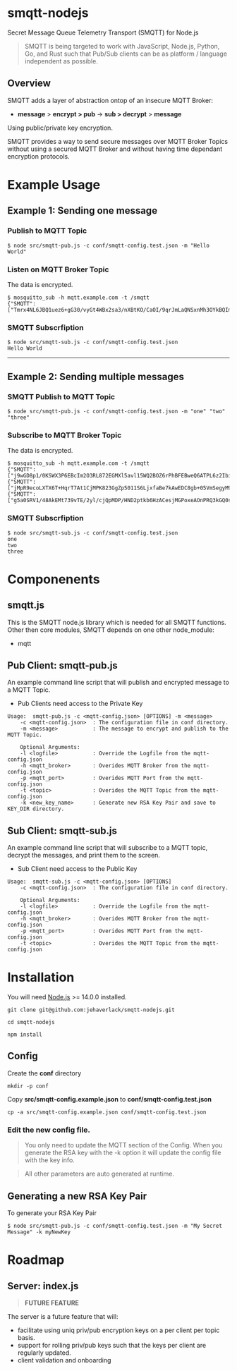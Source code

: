 # smqtt-nodejs
Secret Message Queue Telemetry Transport (SMQTT) for Node.js

> SMQTT is being targeted to work with JavaScript, Node.js, Python, Go, and Rust such that Pub/Sub clients can be as platform / language independent as possible.

## Overview

SMQTT adds a layer of abstraction ontop of an insecure MQTT Broker:

-  **message** > **encrypt > pub** ->  **sub > decrypt** > **message**

Using public/private key encryption.

SMQTT provides a way to send secure messages over MQTT Broker Topics without using a secured MQTT Broker and without having time dependant encryption protocols.

# Example Usage

## Example 1: Sending one message

### Publish to MQTT Topic
```
$ node src/smqtt-pub.js -c conf/smqtt-config.test.json -m "Hello World"
```

### Listen on MQTT Broker Topic
The data is encrypted.

```
$ mosquitto_sub -h mqtt.example.com -t /smqtt
{"SMQTT":["Tmrx4NL6JBQ1uez6+gG30/vyGt4WBx2sa3/nXBtKO/CaOI/9qrJmLaQNSxnMh3OYkBQImCElWm3e6SPgutaEZJwNwH9uoOfSiscmr52mMFV+2nRRntziBzZyEaWsmZMpNE21EkCyG4bAzp0p+xz7VvCrKbpVYk4eV21BOGZOvZzCGEOam4egYnUdKFVCj6lpnKxe+wZ99bFUqBrrK1rYA8XlVN92/otP4RounxxZku8FYzWhzsPwxnW9N2D6ch9Xg2DnVTRW6bLnCQFR+Pb6DdE23nPTreLJegwus645u1A9ZGMr2iKp9Zzv930EG4mpthOs91uq4R7IUOQEecsA7Q=="]}
```

### SMQTT Subscrfiption
```
$ node src/smqtt-sub.js -c conf/smqtt-config.test.json
Hello World
```
---

## Example 2: Sending multiple messages

### SMQTT Publish to MQTT Topic
```
$ node src/smqtt-pub.js -c conf/smqtt-config.test.json -m "one" "two" "three"
```

### Subscribe to MQTT Broker Topic
The data is encrypted.

```
$ mosquitto_sub -h mqtt.example.com -t /smqtt
{"SMQTT":["j9wGD8p1/0KSWX3P6EBcIm2O3RL872EGMXl5avl15WQ2BOZ6rPhBFEBweQ6ATPL6z2IbisN8E6+LSJ8/I3tmbwdsX65NXiaRnGynBBeRarY9SyXHCn7/196sJltEnsDHko7yvQGoF4AMTBUsd5E2bbotFU5lN7qU6W1Pso1QLWbg0rPOKOphbzbspF/oKm1GNoixOF9Z69GxyhwE9Ofoa9DFp/sGHRygRC6ktwW9qu80HtH6V3HfPUMnuoHlNMkagPT4NIzBt5AyKpS4mltcLzCz1/sNdPoHNEqrVEmdwXUh93My8wGS0WQGyy5ThtFmqcaTNH2SItdqL0i/VYM+MQ=="]}
{"SMQTT":["jMpR9ecoLXTX6T+HqrT7At1CjMPK823GgZp5011S6LjxfaBe7kAwEDC8gb+05VmSegyM9gDIpjFdFrEvlqn4m6dvPYEQV2jMv92V4t/jGKxsbiUt7Qe+kj6HOZsHxMGeqDW8oreZJy+ECM/wSTzU7f2oxQ+GZrmp/o5D7TcPqjuENj5KquJByYGUEx5WX31zquHY9Y1vbDczi4SIqThUO8yq+0g8bsJrAiU9FMzZOuFeluU08JKkRtm1chWigGsDQFrnxfmXCT4dqrCgsa4DJbH5wbj87Y/hHRIBU2ctl5GEkaEns4q1TZTixtQGaWcFjsyZF+gfnZVj7Uoocq1LMg=="]}
{"SMQTT":["g5a0SRV1/48AkEMt739vTE/2yl/cjQpMDP/HND2ptkb6HzACesjMGPoxeAOnPRQ3kGQ0sGr8b5OYqvOcSkEB6AfcmP9NgINd6STXyRroq+cIf/Fwq1I9xf21qJ0TQpvp1YEVc9Fg9z1p/cdYH2ZOaoNBSVfW42IrUkqwe52jgTFHroe3oXwpysCybqGmMOYvNhsCIL1OUzA7PQ/3hicZLltH3N4OoHDPISMMyZr8+riXyz6NLBgvVvgEUcyAiw3SESYb9CYkPTd0yMn92UjNyMDYpEhLXY05jN4uld2yd0Gf1XJkUHz/NyoHXiI3p/r3/1QZjwHAosg1jOdiJek4mQ=="]}
```

### SMQTT Subscrfiption
```
$ node src/smqtt-sub.js -c conf/smqtt-config.test.json
one
two
three
```

# Componenents

## smqtt.js

This is the SMQTT node.js library which is needed for all SMQTT functions.  Other then core modules, SMQTT depends on one other node_module:
- mqtt

## Pub Client: smqtt-pub.js

An example command line script that will publish and encrypted message to a MQTT Topic.
- Pub Clients need access to the Private Key

```
Usage:  smqtt-pub.js -c <mqtt-config.json> [OPTIONS] -m <message>
    -c <mqtt-config.json>  : The configuration file in conf directory.
    -m <message>           : The message to encrypt and publish to the MQTT Topic.

    Optional Arguments:
    -l <logfile>           : Override the Logfile from the mqtt-config.json
    -h <mqtt_broker>       : Overides MQTT Broker from the mqtt-config.json
    -p <mqtt_port>         : Overides MQTT Port from the mqtt-config.json
    -t <topic>             : Overides the MQTT Topic from the mqtt-config.json
    -k <new_key_name>      : Generate new RSA Key Pair and save to KEY_DIR directory.
```

## Sub Client: smqtt-sub.js

An example command line script that will subscribe to a MQTT topic, decrypt the messages, and print them to the screen.
- Sub Client need access to the Public Key

```
Usage:  smqtt-sub.js -c <mqtt-config.json> [OPTIONS]
    -c <mqtt-config.json>  : The configuration file in conf directory.

    Optional Arguments:
    -l <logfile>           : Override the Logfile from the mqtt-config.json
    -h <mqtt_broker>       : Overides MQTT Broker from the mqtt-config.json
    -p <mqtt_port>         : Overides MQTT Port from the mqtt-config.json
    -t <topic>             : Overides the MQTT Topic from the mqtt-config.json
```




# Installation
You will need [Node.js](https://nodejs.org/en/) >= 14.0.0 installed.

```
git clone git@github.com:jehaverlack/smqtt-nodejs.git
```

```
cd smqtt-nodejs
```

```
npm install
```

## Config

Create the **conf** directory

```
mkdir -p conf
```

Copy **src/smqtt-config.example.json** to **conf/smqtt-config.test.json** 

```
cp -a src/smqtt-config.example.json conf/smqtt-config.test.json
```

### Edit the new config file.

> You only need to update the MQTT section of the Config.  When you generate the RSA key with the -k option it will update the config file with the key info.

> All other parameters are auto generated at runtime.

## Generating a new RSA Key Pair
To generate your RSA Key Pair

```
$ node src/smqtt-pub.js -c conf/smqtt-config.test.json -m "My Secret Message" -k myNewKey
```

# Roadmap 

## Server: index.js

> **FUTURE FEATURE**

The server is a future feature that will:
- facilitate using uniq priv/pub encryption keys on a per client per topic basis.
- support for rolling priv/pub keys such that the keys per client are regularly updated.
- client validation and onboarding